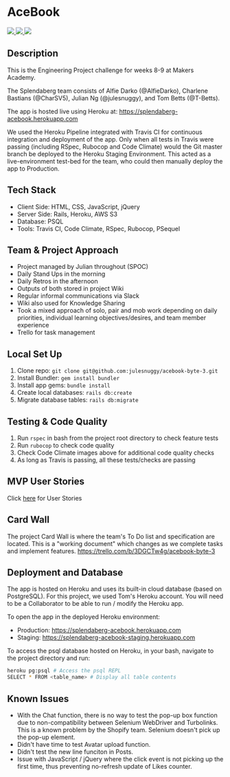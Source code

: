 # AceBook


<a href="https://travis-ci.org/julesnuggy/acebook-byte-3">
  <img src="https://travis-ci.org/julesnuggy/acebook-byte-3.svg?branch=master"/>
</a>


<a href="https://codeclimate.com/github/julesnuggy/acebook-byte-3/maintainability">
  <img src="https://api.codeclimate.com/v1/badges/3cb11f09ea68cad7b523/maintainability" />
</a>

<a href="https://codeclimate.com/github/julesnuggy/acebook-byte-3/test_coverage">
  <img src="https://api.codeclimate.com/v1/badges/3cb11f09ea68cad7b523/test_coverage" />
</a>

## Description
This is the Engineering Project challenge for weeks 8-9 at Makers Academy.

The Splendaberg team consists of Alfie Darko (@AlfieDarko), Charlene Bastians (@CharSV5), Julian Ng (@julesnuggy), and Tom Betts (@T-Betts).

The app is hosted live using Heroku at: https://splendaberg-acebook.herokuapp.com

We used the Heroku Pipeline integrated with Travis CI for continuous integration and deployment of the app. Only when all tests in Travis were passing (including RSpec, Rubocop and Code Climate) would the Git master branch be deployed to the Heroku Staging Environment. This acted as a live-environment test-bed for the team, who could then manually deploy the app to Production.

## Tech Stack
* Client Side: HTML, CSS, JavaScript, jQuery
* Server Side: Rails, Heroku, AWS S3
* Database: PSQL
* Tools: Travis CI, Code Climate, RSpec, Rubocop, PSequel

## Team & Project Approach
* Project managed by Julian throughout (SPOC)
* Daily Stand Ups in the morning
* Daily Retros in the afternoon
* Outputs of both stored in project Wiki
* Regular informal communications via Slack
* Wiki also used for Knowledge Sharing
* Took a mixed approach of solo, pair and mob work depending on daily priorities, individual learning objectives/desires, and team member experience
* Trello for task management

## Local Set Up
1. Clone repo: `git clone git@github.com:julesnuggy/acebook-byte-3.git`
2. Install Bundler: `gem install bundler`
3. Install app gems: `bundle install`
4. Create local databases: `rails db:create`
5. Migrate database tables: `rails db:migrate`

## Testing & Code Quality
1. Run `rspec` in bash from the project root directory to check feature tests
2. Run `rubocop` to check code quality
3. Check Code Climate images above for additional code quality checks
4. As long as Travis is passing, all these tests/checks are passing

## MVP User Stories
Click [here](Userstories.md) for User Stories

## Card Wall
The project Card Wall is where the team's To Do list and specification are located. This is a "working document" which changes as we complete tasks and implement features.
https://trello.com/b/3DGCTw4g/acebook-byte-3

## Deployment and Database
The app is hosted on Heroku and uses its built-in cloud database (based on PostgreSQL). For this project, we used Tom's Heroku account. You will need to be a Collaborator to be able to run / modify the Heroku app.

To open the app in the deployed Heroku environment:
* Production: https://splendaberg-acebook.herokuapp.com
* Staging: https://splendaberg-acebook-staging.herokuapp.com

To access the psql database hosted on Heroku, in your bash, navigate to the
project directory and run:
```bash
heroku pg:psql # Access the psql REPL
SELECT * FROM <table_name> # Display all table contents
```

## Known Issues
* With the Chat function, there is no way to test the pop-up box function due to non-compatibility between Selenium WebDriver and Turbolinks. This is a known problem by the Shopify team.
Selenium doesn't pick up the pop-up element.
* Didn't have time to test Avatar upload function.
* Didn't test the new line funciton in Posts.
* Issue with JavaScript / jQuery where the click event is not picking up the first time, thus preventing no-refresh update of Likes counter. 

